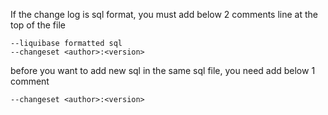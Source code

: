 If the change log is sql format, you must add below 2 comments line at the top of the file

```
--liquibase formatted sql
--changeset <author>:<version>
```

before you want to add new sql in the same sql file, you need add below 1 comment

```
--changeset <author>:<version>
```
